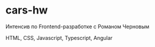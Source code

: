 # cars-hw

Интенсив по Frontend-разработке с Романом Черновым



HTML, CSS, Javascript, Typescript, Angular
